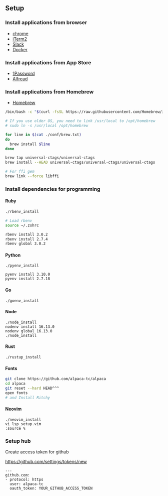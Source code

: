 ## Setup

### Install applications from browser

- [chrome](https://www.google.com/intl/ja_jp/chrome/)
- [iTerm2](https://iterm2.com)
- [Slack](https://slack.com/intl/ja-jp/downloads/mac?geocode=ja-jp)
- [Docker](https://docs.docker.com/desktop/mac/install/)

### Install applications from App Store

- [1Password](https://apps.apple.com/jp/app/1password-7-password-manager/id1333542190?mt=12)
- [Alfread](https://apps.apple.com/jp/app/alfred/id405843582?mt=12)

### Install applications from Homebrew

- [Homebrew](https://brew.sh/)

```sh
/bin/bash -c "$(curl -fsSL https://raw.githubusercontent.com/Homebrew/install/HEAD/install.sh)"

# If you use older OS, you need to link /usr/local to /opt/homebrew
# sudo ln -s /usr/local /opt/homebrew

for line in $(cat ./conf/brew.txt)
do 
  brew install $line
done

brew tap universal-ctags/universal-ctags
brew install --HEAD universal-ctags/universal-ctags/universal-ctags

# For ffi gem
brew link --force libffi
```

### Install dependencies for programming

#### Ruby

```sh
./rbenv_install

# Load rbenv
source ~/.zshrc

rbenv install 3.0.2
rbenv install 2.7.4
rbenv global 3.0.2
```

#### Python

```
./pyenv_install

pyenv install 3.10.0
pyenv install 2.7.18
```

#### Go

```
./goenv_install
```

#### Node

```
./node_install
nodenv install 16.13.0
nodenv global 16.13.0
./node_install
```

#### Rust

```
./rustup_install
```

#### Fonts

```sh
git clone https://github.com/alpaca-tc/alpaca
cd alpaca
git reset --hard HEAD^^^
open fonts
# and Install Ritchy
```

#### Neovim

```
./neovim_install
vi lsp_setup.vim
:source %
```

### Setup hub

Create access token for github

https://github.com/settings/tokens/new

```
---
github.com:
- protocol: https
  user: alpaca-tc
  oauth_token: YOUR_GITHUB_ACCESS_TOKEN
```
